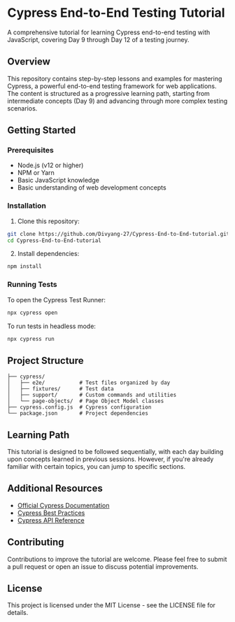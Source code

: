 # Cypress End-to-End Testing Tutorial

A comprehensive tutorial for learning Cypress end-to-end testing with JavaScript, covering Day 9 through Day 12 of a testing journey.

## Overview

This repository contains step-by-step lessons and examples for mastering Cypress, a powerful end-to-end testing framework for web applications. The content is structured as a progressive learning path, starting from intermediate concepts (Day 9) and advancing through more complex testing scenarios.


## Getting Started

### Prerequisites
- Node.js (v12 or higher)
- NPM or Yarn
- Basic JavaScript knowledge
- Basic understanding of web development concepts

### Installation

1. Clone this repository:
```bash
git clone https://github.com/Divyang-27/Cypress-End-to-End-tutorial.git
cd Cypress-End-to-End-tutorial
```

2. Install dependencies:
```bash
npm install
```

### Running Tests

To open the Cypress Test Runner:
```bash
npx cypress open
```

To run tests in headless mode:
```bash
npx cypress run
```

## Project Structure

```
├── cypress/
│   ├── e2e/           # Test files organized by day
│   ├── fixtures/      # Test data
│   ├── support/       # Custom commands and utilities
│   └── page-objects/  # Page Object Model classes
├── cypress.config.js  # Cypress configuration
└── package.json       # Project dependencies
```

## Learning Path

This tutorial is designed to be followed sequentially, with each day building upon concepts learned in previous sessions. However, if you're already familiar with certain topics, you can jump to specific sections.

## Additional Resources

- [Official Cypress Documentation](https://docs.cypress.io/)
- [Cypress Best Practices](https://docs.cypress.io/guides/references/best-practices)
- [Cypress API Reference](https://docs.cypress.io/api/table-of-contents)

## Contributing

Contributions to improve the tutorial are welcome. Please feel free to submit a pull request or open an issue to discuss potential improvements.

## License

This project is licensed under the MIT License - see the LICENSE file for details.

